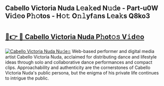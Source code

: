 ## Cabello Victoria Nuda L𝚎a𝚔ed N𝚞𝚍e - Part-u0W Vi𝚍𝚎o P𝚑𝚘tos - H𝚘𝚝 O𝚗𝚕yf𝚊ns L𝚎a𝚔s Q8ko3

# <h2><a href="http://kf03m2.oniu.top/?m=Cabello+Victoria+Nuda">🔗👉 🔴 Cabello Victoria Nuda P𝚑ot𝚘𝚜 V𝚒d𝚎o</a></h2>

[![Cabello Victoria Nuda Nu𝚍e𝚜](https://i.imgur.com/0qMVB7G.gif)](http://kf03m2.oniu.top/?m=Cabello+Victoria+Nuda)
Web-based performer and digital media artist Cabello Victoria Nuda, acclaimed for distributing dance and lifestyle ideas through solo and collaborative dance performances and compact clips. Approachability and authenticity are the cornerstones of Cabello Victoria Nuda's public persona, but the enigma of his private life continues to intrigue the public.  
